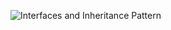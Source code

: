 ![Interfaces and Inheritance Pattern](https://github.com/BlockchainRepos/ethereum-smart-contracts/blob/master/resources/InterfaceInheritancePattern.PNG)